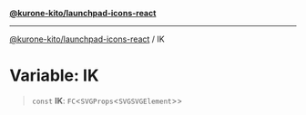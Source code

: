 [**@kurone-kito/launchpad-icons-react**](../README.md)

***

[@kurone-kito/launchpad-icons-react](../globals.md) / IK

# Variable: IK

> `const` **IK**: `FC`\<`SVGProps`\<`SVGSVGElement`\>\>
